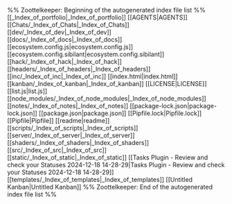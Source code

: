 %% Zoottelkeeper: Beginning of the autogenerated index file list  %%
 [[_Index_of_portfolio|_Index_of_portfolio]]
 [[AGENTS|AGENTS]]
 [[Chats/_Index_of_Chats|_Index_of_Chats]]
 [[dev/_Index_of_dev|_Index_of_dev]]
 [[docs/_Index_of_docs|_Index_of_docs]]
 [[ecosystem.config.js|ecosystem.config.js]]
 [[ecosystem.config.sibilant|ecosystem.config.sibilant]]
 [[hack/_Index_of_hack|_Index_of_hack]]
 [[headers/_Index_of_headers|_Index_of_headers]]
 [[inc/_Index_of_inc|_Index_of_inc]]
 [[index.html|index.html]]
 [[kanban/_Index_of_kanban|_Index_of_kanban]]
 [[LICENSE|LICENSE]]
 [[list.js|list.js]]
 [[node_modules/_Index_of_node_modules|_Index_of_node_modules]]
 [[notes/_Index_of_notes|_Index_of_notes]]
 [[package-lock.json|package-lock.json]]
 [[package.json|package.json]]
 [[Pipfile.lock|Pipfile.lock]]
 [[Pipfile|Pipfile]]
 [[readme|readme]]
 [[scripts/_Index_of_scripts|_Index_of_scripts]]
 [[server/_Index_of_server|_Index_of_server]]
 [[shaders/_Index_of_shaders|_Index_of_shaders]]
 [[src/_Index_of_src|_Index_of_src]]
 [[static/_Index_of_static|_Index_of_static]]
 [[Tasks Plugin - Review and check your Statuses 2024-12-18 14-28-29|Tasks Plugin - Review and check your Statuses 2024-12-18 14-28-29]]
 [[templates/_Index_of_templates|_Index_of_templates]]
 [[Untitled Kanban|Untitled Kanban]]
%% Zoottelkeeper: End of the autogenerated index file list  %%
